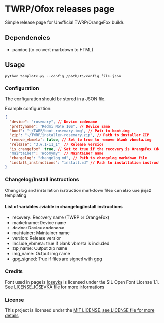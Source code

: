 # TWRP/Ofox releases page

Simple release page for Unofficial TWRP/OrangeFox builds

## Dependencies

- pandoc (to convert markdown to HTML)

## Usage

`python template.py --config /path/to/config_file.json`

### Configuration

The configuration should be stored in a JSON file.

Example configuration:

```json
{
  "device": "rosemary", // Device codename
  "prettyname": "Redmi Note 10S", // Device name
  "boot": "~/TWRP/boot-rosemary.img", // Path to boot.img
  "zip": "~/TWRP/installer-rosemary.zip", // Path to installer ZIP
  "remove_vbmeta": false, // Set to true to remove blank vbmeta.img
  "release": "3.6.1-11_1", // Release version
  "is_orangefox": true, // Set to true if the recovery is OrangeFox (default: False)
  "maintainer": "Woomymy", // Maintainer name
  "changelog": "changelog.md", // Path to changelog markdown file
  "install_instructions": "install.md" // Path to installation instructions
}
```

### Changelog/Install instructions

Changelog and installation instruction markdown files can also use jinja2 templating

#### List of variables aviable in changelog/install instructions

- recovery: Recovery name (TWRP or OrangeFox)
- marketname: Device name
- device: Device codename
- maintainer: Maintainer name
- version: Release version
- Include_vbmeta: true if blank vbmeta is included
- zip_name: Output zip name
- img_name: Output img name
- gpg_signed: True if files are signed with gpg

### Credits

Font used in page is [Iosevka](https://github.com/be5invis/Iosevka) is licensed under the SIL Open Font License 1.1. See [LICENSE_IOSEVKA file](./LICENSE_IOSEVKA) for more informations

### License

This project is licensed under the [MIT LICENSE, see LICENSE file for more details](./LICENSE)
